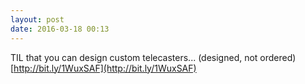 ```yaml
---
layout: post
date: 2016-03-18 00:13
---
```

TIL that you can design custom telecasters... (designed, not ordered) [http://bit.ly/1WuxSAF](http://bit.ly/1WuxSAF)
